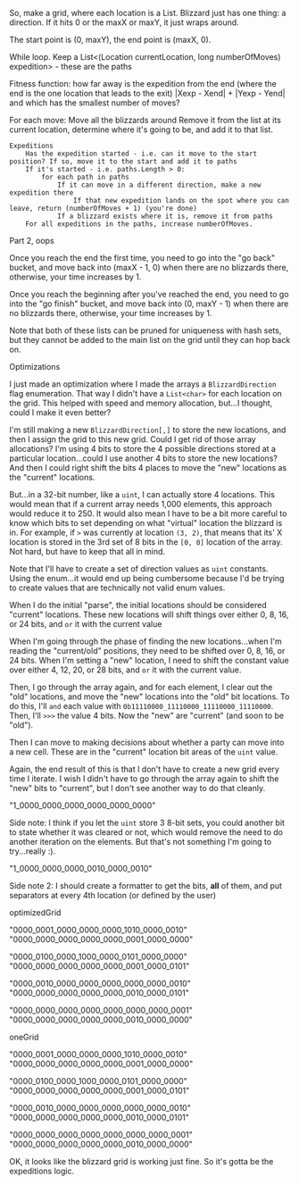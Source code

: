 So, make a grid, where each location is a List<Blizzard>. Blizzard just has one thing: a direction. If it hits 0 or the maxX or maxY, it just wraps around.


The start point is (0, maxY), the end point is (maxX, 0).

While loop. Keep a List<(Location currentLocation, long numberOfMoves) expedition> - these are the paths

Fitness function: how far away is the expedition from the end (where the end is the one location that leads to the exit) |Xexp - Xend| + |Yexp - Yend| and which has the smallest number of moves?

For each move:
    Move all the blizzards around
        Remove it from the list at its current location, determine where it's going to be, and add it to that list.
    
    Expeditions
        Has the expedition started - i.e. can it move to the start position? If so, move it to the start and add it to paths
        If it's started - i.e. paths.Length > 0:
            for each path in paths
                If it can move in a different direction, make a new expedition there
                    If that new expedition lands on the spot where you can leave, return (numberOfMoves + 1) (you're done)
                If a blizzard exists where it is, remove it from paths
        For all expeditions in the paths, increase numberOfMoves. 


Part 2, oops

Once you reach the end the first time, you need to go into the "go back" bucket, and move back into (maxX - 1, 0) when there are no blizzards there, otherwise, your time increases by 1.

Once you reach the beginning after you've reached the end, you need to go into the "go finish" bucket, and move back into (0, maxY - 1) when there are no blizzards there, otherwise, your time increases by 1.

Note that both of these lists can be pruned for uniqueness with hash sets, but they cannot be added to the main list on the grid until they can hop back on.

Optimizations

I just made an optimization where I made the arrays a `BlizzardDirection` flag enumeration. That way I didn't have a `List<char>` for each location on the grid. This helped with speed and memory allocation, but...I thought, could I make it even better?

I'm still making a new `BlizzardDirection[,]` to store the new locations, and then I assign the grid to this new grid. Could I get rid of those array allocations? I'm using 4 bits to store the 4 possible directions stored at a particular location...could I use another 4 bits to store the new locations? And then I could right shift the bits 4 places to move the "new" locations as the "current" locations.

But...in a 32-bit number, like a `uint`, I can actually store 4 locations. This would mean that if a current array needs 1,000 elements, this approach would reduce it to 250. It would also mean I have to be a bit more careful to know which bits to set depending on what "virtual" location the blizzard is in. For example, if `>` was currently at location `(3, 2)`, that means that its' X location is stored in the 3rd set of 8 bits in the `[0, 0]` location of the array. Not hard, but have to keep that all in mind.

Note that I'll have to create a set of direction values as `uint` constants. Using the enum...it would end up being cumbersome because I'd be trying to create values that are technically not valid enum values.

When I do the initial "parse", the initial locations should be considered "current" locations. These new locations will shift things over either 0, 8, 16, or 24 bits, and `or` it with the current value

When I'm going through the phase of finding the new locations...when I'm reading the "current/old" positions, they need to be shifted over 0, 8, 16, or 24 bits. When I'm setting a "new" location, I need to shift the constant value over either 4, 12, 20, or 28 bits, and `or` it with the current value.

Then, I go through the array again, and for each element, I clear out the "old" locations, and move the "new" locations into the "old" bit locations. To do this, I'll `and` each value with `0b11110000_11110000_11110000_11110000`. Then, I'll `>>>` the value 4 bits. Now the "new" are "current" (and soon to be "old").

Then I can move to making decisions about whether a party can move into a new cell. These are in the "current" location bit areas of the `uint` value.

Again, the end result of this is that I don't have to create a new grid every time I iterate. I wish I didn't have to go through the array again to shift the "new" bits to "current", but I don't see another way to do that cleanly.

"1_0000_0000_0000_0000_0000_0000"

Side note: I think if you let the `uint` store 3 8-bit sets, you could another bit to state whether it was cleared or not, which would remove the need to do another iteration on the elements. But that's not something I'm going to try...really :).

"1_0000_0000_0000_0010_0000_0010"

Side note 2: I should create a formatter to get the bits, **all** of them, and put separators at every 4th location (or defined by the user)

optimizedGrid

"0000_0001_0000_0000_0000_1010_0000_0010" "0000_0000_0000_0000_0000_0001_0000_0000"

"0000_0100_0000_1000_0000_0101_0000_0000" "0000_0000_0000_0000_0000_0001_0000_0101"

"0000_0010_0000_0000_0000_0000_0000_0010" "0000_0000_0000_0000_0000_0010_0000_0101"

"0000_0000_0000_0000_0000_0000_0000_0001" "0000_0000_0000_0000_0000_0010_0000_0000"

oneGrid

"0000_0001_0000_0000_0000_1010_0000_0010" "0000_0000_0000_0000_0000_0001_0000_0000"

"0000_0100_0000_1000_0000_0101_0000_0000" "0000_0000_0000_0000_0000_0001_0000_0101"

"0000_0010_0000_0000_0000_0000_0000_0010" "0000_0000_0000_0000_0000_0010_0000_0101"

"0000_0000_0000_0000_0000_0000_0000_0001" "0000_0000_0000_0000_0000_0010_0000_0000"

OK, it looks like the blizzard grid is working just fine. So it's gotta be the expeditions logic.
